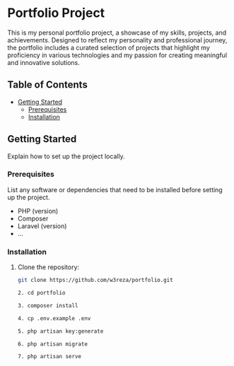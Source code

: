 # Portfolio Project

This is my personal portfolio project, a showcase of my skills, projects, and achievements. Designed to reflect my personality and professional journey, the portfolio includes a curated selection of projects that highlight my proficiency in various technologies and my passion for creating meaningful and innovative solutions.

## Table of Contents

- [Getting Started](#getting-started)
  - [Prerequisites](#prerequisites)
  - [Installation](#installation)


## Getting Started

Explain how to set up the project locally.

### Prerequisites

List any software or dependencies that need to be installed before setting up the project.

- PHP (version)
- Composer
- Laravel (version)
- ...

### Installation

1. Clone the repository:

   ```bash
   git clone https://github.com/w3reza/portfolio.git

   2. cd portfolio

   3. composer install

   4. cp .env.example .env

   5. php artisan key:generate

   6. php artisan migrate

   7. php artisan serve

